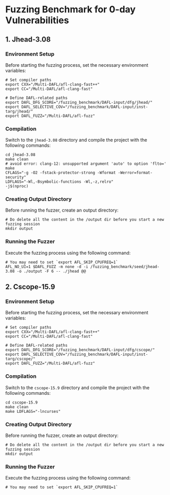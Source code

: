 # Fuzzing Benchmark for 0-day Vulnerabilities

## 1. Jhead-3.08

### Environment Setup
Before starting the fuzzing process, set the necessary environment variables:

```shell
# Set compiler paths
export CXX="/Multi-DAFL/afl-clang-fast++"
export CC="/Multi-DAFL/afl-clang-fast"

# Define DAFL-related paths
export DAFL_DFG_SCORE="/fuzzing_benchmark/DAFL-input/dfg/jhead/"
export DAFL_SELECTIVE_COV="/fuzzing_benchmark/DAFL-input/inst-targ/jhead/"
export DAFL_FUZZ="/Multi-DAFL/afl-fuzz"
```

### Compilation
Switch to the `jhead-3.08` directory and compile the project with the following commands:
```shell
cd jhead-3.08
make clean
# avoid error: clang-12: unsupported argument 'auto' to option 'flto='
make
CFLAGS="-g -O2 -fstack-protector-strong -Wformat -Werror=format-security"
LDFLAGS="-Wl,-Bsymbolic-functions -Wl,-z,relro" 
-j$(nproc)
```
### Creating Output Directory
Before running the fuzzer, create an output directory:
```shell
# Do delete all the content in the /output dir before you start a new fuzzing session
mkdir output
```
### Running the Fuzzer
Execute the fuzzing process using the following command:
```shell
# You may need to set `export AFL_SKIP_CPUFREQ=1`
AFL_NO_UI=1 $DAFL_FUZZ -m none -d -i /fuzzing_benchmark/seed/jhead-3.08 -o ./output -F 6 -- ./jhead @@
```
## 2. Cscope-15.9
### Environment Setup
Before starting the fuzzing process, set the necessary environment variables:

```shell
# Set compiler paths
export CXX="/Multi-DAFL/afl-clang-fast++"
export CC="/Multi-DAFL/afl-clang-fast"

# Define DAFL-related paths
export DAFL_DFG_SCORE="/fuzzing_benchmark/DAFL-input/dfg/cscope/"
export DAFL_SELECTIVE_COV="/fuzzing_benchmark/DAFL-input/inst-targ/cscope/"
export DAFL_FUZZ="/Multi-DAFL/afl-fuzz"
```
### Compilation
Switch to the `cscope-15.9` directory and compile the project with the following commands:
```shell
cd cscope-15.9
make clean
make LDFLAGS="-lncurses"
```
### Creating Output Directory
Before running the fuzzer, create an output directory:
```shell
# Do delete all the content in the /output dir before you start a new fuzzing session
mkdir output
```
### Running the Fuzzer
Execute the fuzzing process using the following command:
```shell
# You may need to set `export AFL_SKIP_CPUFREQ=1`

```